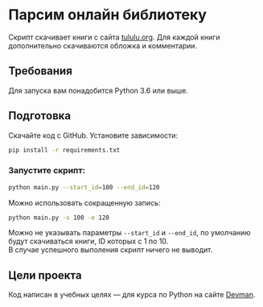 # Парсим онлайн библиотеку

Скрипт скачивает книги с сайта [tululu.org](https://tululu.org/). Для каждой книги дополнительно скачиваются обложка и комментарии.


## Требования

Для запуска вам понадобится Python 3.6 или выше.

## Подготовка

Скачайте код с GitHub. Установите зависимости:

```sh
pip install -r requirements.txt
```

### Запустите скрипт:
```sh
python main.py --start_id=100 --end_id=120
```
Можно использовать сокращенную запись:
```sh
python main.py -s 100 -e 120
```
Можно не указывать параметры `--start_id` и `--end_id`, по умолчанию будут скачиваться книги, ID которых с 1 по 10.  
В случае успешного выполения скрипт ничего не выводит.

## Цели проекта

Код написан в учебных целях — для курса по Python на сайте [Devman](https://dvmn.org).